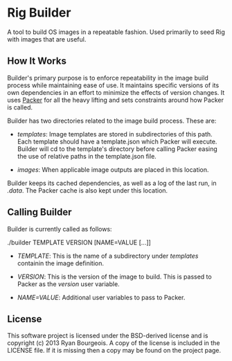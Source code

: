 Rig Builder
===========
A tool to build OS images in a repeatable fashion. Used primarily to seed Rig
with images that are useful.

How It Works
------------
Builder's primary purpose is to enforce repeatability in the image build
process while maintaining ease of use. It maintains specific versions of its
own dependencies in an effort to minimize the effects of version changes. It
uses [Packer](http://packer.io) for all the heavy lifting and sets constraints
around how Packer is called.

Builder has two directories related to the image build process. These are:

- *templates*: Image templates are stored in subdirectories of this path. Each
  template should have a template.json which Packer will execute. Builder will
  cd to the template's directory before calling Packer easing the use of
  relative paths in the template.json file.

- *images*: When applicable image outputs are placed in this location.

Builder keeps its cached dependencies, as well as a log of the last run, in
_.data_. The Packer cache is also kept under this location.

Calling Builder
---------------
Builder is currently called as follows:

  ./builder TEMPLATE VERSION [NAME=VALUE [...]]

- *TEMPLATE*: This is the name of a subdirectory under _templates_ containin the image definition.

- *VERSION*: This is the version of the image to build. This is passed to Packer as the _version_ user variable.

- *NAME=VALUE*: Additional user variables to pass to Packer.

License
-------
This software project is licensed under the BSD-derived license and is
copyright (c) 2013 Ryan Bourgeois. A copy of the license is included in the
LICENSE file. If it is missing then a copy may be found on the project page.
